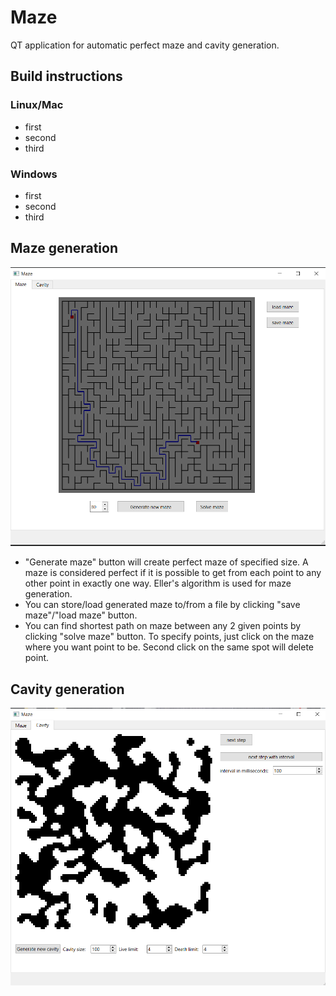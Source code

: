 # Maze
QT application for automatic perfect maze and cavity generation.
## Build instructions
### Linux/Mac
- first
- second
- third
### Windows
- first
- second
- third
## Maze generation
![maze image](pictures/maze.png)
- "Generate maze" button will create perfect maze of specified size. A maze is considered perfect if it is possible to get from each point to any other point in exactly one way. Eller's algorithm is used for maze generation.
- You can store/load generated maze to/from a file by clicking "save maze"/"load maze" button.
- You can find shortest path on maze between any 2 given points by clicking "solve maze" button. To specify points, just click on the maze where you want point to be. Second click on the same spot will delete point.
## Cavity generation
![cavity image](pictures/cavity.png)
